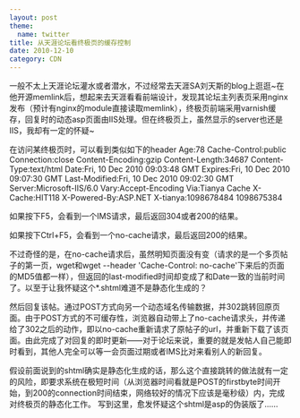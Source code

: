```yaml
---
layout: post
theme:
  name: twitter
title: 从天涯论坛看终极页的缓存控制
date: 2010-12-10
category: CDN
---
```


一般不太上天涯论坛灌水或者潜水，不过经常去天涯SA刘天斯的blog上逛逛~在他开源memlink后，想起来去天涯看看前端设计，发现其论坛主列表页采用nginx发布（预计有nginx的module直接读取memlink），终极页前端采用varnish缓存，回复时的动态asp页面由IIS处理。但在终极页上，虽然显示的server也还是IIS，我却有一定的怀疑~

在访问某终极页时，可以看到类似如下的header
Age:78
Cache-Control:public
Connection:close
Content-Encoding:gzip
Content-Length:34687
Content-Type:text/html
Date:Fri, 10 Dec 2010 09:03:48 GMT
Expires:Fri, 10 Dec 2010 09:07:30 GMT
Last-Modified:Fri, 10 Dec 2010 09:02:30 GMT
Server:Microsoft-IIS/6.0
Vary:Accept-Encoding
Via:Tianya Cache
X-Cache:HIT118
X-Powered-By:ASP.NET
X-tianya:1098678484 1098675384

如果按下F5，会看到一个IMS请求，最后返回304或者200的结果。

如果按下Ctrl+F5，会看到一个no-cache请求，最后返回200的结果。

不过奇怪的是，在no-cache请求后，虽然明知页面没有变（请求的是一个多页帖子的第一页，wget和wget --header 'Cache-Control: no-cache'下来后的页面的MD5值都一样），但返回的last-modified时间却变成了和Date一致的当前时间了。以至于让我怀疑这个*.shtml难道不是静态化生成的？

然后回复该帖。通过POST方式向另一个动态域名传输数据，并302跳转回原页面。由于POST方式的不可缓存性，浏览器自动带上了no-cache请求头，并传递给了302之后的动作，即以no-cache重新请求了原帖子的url，并重新下载了该页面。由此完成了对回复的即时更新——对于论坛来说，重要的就是发帖人自己能即时看到，其他人完全可以等一会页面过期或者IMS比对来看别人的新回复。

假设前面说到的shtml确实是静态化生成的话，那么这个直接跳转的做法就有一定的风险，即要求系统在极短时间（从浏览器时间看就是POST的firstbyte时间开始，到200的connection时间结束，网络较好的情况下应该是毫秒级）内，完成对终极页的静态化工作。
写到这里，愈发怀疑这个shtml是asp的伪装版了……
